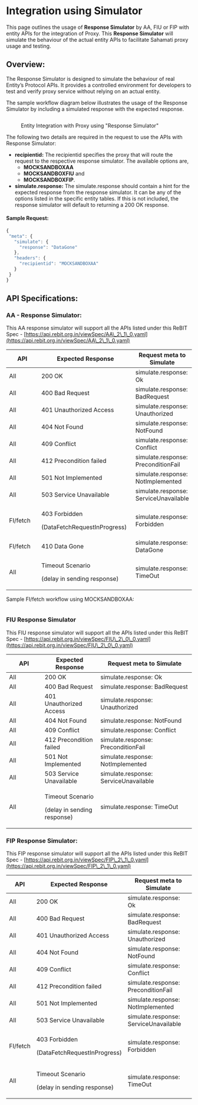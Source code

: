 # Integration using Simulator

This page outlines the usage of **Response Simulator** by AA, FIU or FIP with entity APIs for the integration of Proxy. This **Response Simulator** will simulate the behaviour of the actual entity APIs to facilitate Sahamati proxy usage and testing.

## Overview:

The Response Simulator is designed to simulate the behaviour of real Entity’s Protocol APIs. It provides a controlled environment for developers to test and verify proxy service without relying on an actual entity.

The sample workflow diagram below illustrates the usage of the Response Simulator by including a simulated response with the expected response.

<figure><img src="https://lh7-rt.googleusercontent.com/docsz/AD_4nXd1BHpc9iiwNERu3UjDWBLzvhulyQ4q_Hd_9xCrmLmxfyQ2C37rnzkVCkUiJ59cXWdrHW_MbzZkDcmYtqWA_IS_esoXL7HuXLyv-urene8VSIexj7A0sASF6XjCraDWzFVAcsnkf9ic19-B8nV8FCKm1Us?key=L8MqC5uHMI1QS8V___TPkw" alt=""><figcaption><p>Entity Integration with Proxy using "Response Simulator"</p></figcaption></figure>

The following two details are required in the request to use the APIs with Response Simulator:

* **recipientid:** The recipientid specifies the proxy that will route the request to the respective response simulator. The available options are,
  * **MOCKSANDBOXAA**
  * **MOCKSANDBOXFIU** and
  * **MOCKSANDBOXFIP**.
* **simulate.response:** The simulate.response should contain a hint for the expected response from the response simulator. It can be any of the options listed in the specific entity tables. If this is not included, the response simulator will default to returning a 200 OK response.

#### Sample Request:

```javascript
{
 "meta": {
   "simulate": {
     "response": "DataGone"
   },
   "headers": {
     "recipientid": "MOCKSANDBOXAA"
   }
 }
}
```

## API Specifications:

### AA - Response Simulator:

This AA response simulator will support all the APIs listed under this ReBIT Spec - [https://api.rebit.org.in/viewSpec/AA\_2\_1\_0.yaml](https://api.rebit.org.in/viewSpec/AA\_2\_1\_0.yaml)

<table><thead><tr><th width="110">API</th><th width="262">Expected Response</th><th>Request meta to Simulate</th></tr></thead><tbody><tr><td>All</td><td>200 OK</td><td>simulate.response: Ok</td></tr><tr><td>All</td><td>400 Bad Request</td><td>simulate.response: BadRequest</td></tr><tr><td>All</td><td>401 Unauthorized Access</td><td>simulate.response: Unauthorized</td></tr><tr><td>All</td><td>404 Not Found</td><td>simulate.response: NotFound</td></tr><tr><td>All</td><td>409 Conflict</td><td>simulate.response: Conflict</td></tr><tr><td>All</td><td>412 Precondition failed</td><td>simulate.response: PreconditionFail</td></tr><tr><td>All</td><td>501 Not Implemented</td><td>simulate.response: NotImplemented</td></tr><tr><td>All</td><td>503 Service Unavailable</td><td>simulate.response: ServiceUnavailable</td></tr><tr><td>FI/fetch</td><td><p>403 Forbidden</p><p>(DataFetchRequestInProgress)</p></td><td>simulate.response: Forbidden</td></tr><tr><td>FI/fetch</td><td>410 Data Gone</td><td>simulate.response: DataGone</td></tr><tr><td>All</td><td><p>Timeout Scenario</p><p>(delay in sending response)</p></td><td>simulate.response: TimeOut</td></tr></tbody></table>

Sample FI/fetch workflow using MOCKSANDBOXAA:

<figure><img src="https://lh7-rt.googleusercontent.com/docsz/AD_4nXe6UJEPVJYCJ4WgKNKgchtOanqO_Syq3D4ZkPC6IUH8DbKLE5oj7zY3xXr-KQTtdOl0FHrk9N8dUqNl268t1rYcQ4kOOaZN15I4TBbarBP6YzIj_AT9Wr6ULokE1PSccIq0cWJYbP6O4u3_qWGyn77QVdg?key=L8MqC5uHMI1QS8V___TPkw" alt=""><figcaption></figcaption></figure>

### FIU Response Simulator

This FIU response simulator will support all the APIs listed under this ReBIT Spec - [https://api.rebit.org.in/viewSpec/FIU\_2\_0\_0.yaml](https://api.rebit.org.in/viewSpec/FIU\_2\_0\_0.yaml)

<table><thead><tr><th width="145">API</th><th width="176">Expected Response</th><th width="354">Request meta to Simulate</th></tr></thead><tbody><tr><td>All</td><td>200 OK</td><td>simulate.response: Ok</td></tr><tr><td>All</td><td>400 Bad Request</td><td>simulate.response: BadRequest</td></tr><tr><td>All</td><td>401 Unauthorized Access</td><td>simulate.response: Unauthorized</td></tr><tr><td>All</td><td>404 Not Found</td><td>simulate.response: NotFound</td></tr><tr><td>All</td><td>409 Conflict</td><td>simulate.response: Conflict</td></tr><tr><td>All</td><td>412 Precondition failed</td><td>simulate.response: PreconditionFail</td></tr><tr><td>All</td><td>501 Not Implemented</td><td>simulate.response: NotImplemented</td></tr><tr><td>All</td><td>503 Service Unavailable</td><td>simulate.response: ServiceUnavailable</td></tr><tr><td>All</td><td><p>Timeout Scenario</p><p>(delay in sending response)</p></td><td>simulate.response: TimeOut</td></tr></tbody></table>

### FIP Response Simulator:

This FIP response simulator will support all the APIs listed under this ReBIT Spec - [https://api.rebit.org.in/viewSpec/FIP\_2\_1\_0.yaml](https://api.rebit.org.in/viewSpec/FIP\_2\_1\_0.yaml)

<table><thead><tr><th>API</th><th>Expected Response</th><th width="340">Request meta to Simulate</th></tr></thead><tbody><tr><td>All</td><td>200 OK</td><td>simulate.response: Ok</td></tr><tr><td>All</td><td>400 Bad Request</td><td>simulate.response: BadRequest</td></tr><tr><td>All</td><td>401 Unauthorized Access</td><td>simulate.response: Unauthorized</td></tr><tr><td>All</td><td>404 Not Found</td><td>simulate.response: NotFound</td></tr><tr><td>All</td><td>409 Conflict</td><td>simulate.response: Conflict</td></tr><tr><td>All</td><td>412 Precondition failed</td><td>simulate.response: PreconditionFail</td></tr><tr><td>All</td><td>501 Not Implemented</td><td>simulate.response: NotImplemented</td></tr><tr><td>All</td><td>503 Service Unavailable</td><td>simulate.response: ServiceUnavailable</td></tr><tr><td>FI/fetch</td><td><p>403 Forbidden</p><p>(DataFetchRequestInProgress)</p></td><td>simulate.response: Forbidden</td></tr><tr><td>All</td><td><p>Timeout Scenario</p><p>(delay in sending response)</p></td><td>simulate.response: TimeOut</td></tr></tbody></table>
